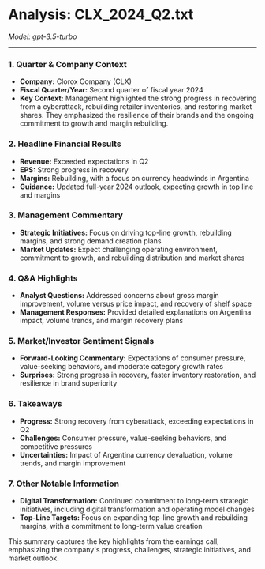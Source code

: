 # Analysis: CLX_2024_Q2.txt

*Model: gpt-3.5-turbo*

---

### 1. Quarter & Company Context
- **Company:** Clorox Company (CLX)
- **Fiscal Quarter/Year:** Second quarter of fiscal year 2024
- **Key Context:** Management highlighted the strong progress in recovering from a cyberattack, rebuilding retailer inventories, and restoring market shares. They emphasized the resilience of their brands and the ongoing commitment to growth and margin rebuilding.

### 2. Headline Financial Results
- **Revenue:** Exceeded expectations in Q2
- **EPS:** Strong progress in recovery
- **Margins:** Rebuilding, with a focus on currency headwinds in Argentina
- **Guidance:** Updated full-year 2024 outlook, expecting growth in top line and margins

### 3. Management Commentary
- **Strategic Initiatives:** Focus on driving top-line growth, rebuilding margins, and strong demand creation plans
- **Market Updates:** Expect challenging operating environment, commitment to growth, and rebuilding distribution and market shares

### 4. Q&A Highlights
- **Analyst Questions:** Addressed concerns about gross margin improvement, volume versus price impact, and recovery of shelf space
- **Management Responses:** Provided detailed explanations on Argentina impact, volume trends, and margin recovery plans

### 5. Market/Investor Sentiment Signals
- **Forward-Looking Commentary:** Expectations of consumer pressure, value-seeking behaviors, and moderate category growth rates
- **Surprises:** Strong progress in recovery, faster inventory restoration, and resilience in brand superiority

### 6. Takeaways
- **Progress:** Strong recovery from cyberattack, exceeding expectations in Q2
- **Challenges:** Consumer pressure, value-seeking behaviors, and competitive pressures
- **Uncertainties:** Impact of Argentina currency devaluation, volume trends, and margin improvement

### 7. Other Notable Information
- **Digital Transformation:** Continued commitment to long-term strategic initiatives, including digital transformation and operating model changes
- **Top-Line Targets:** Focus on expanding top-line growth and rebuilding margins, with a commitment to long-term value creation

This summary captures the key highlights from the earnings call, emphasizing the company's progress, challenges, strategic initiatives, and market outlook.